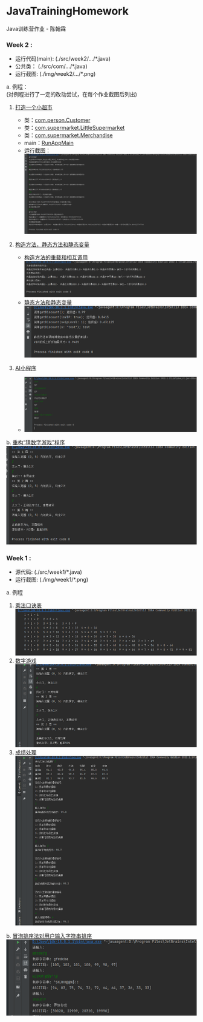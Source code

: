 # JavaTrainingHomework
Java训练营作业 - 陈翰霖

### Week 2 :

- 运行代码(main): (./src/week2/.../*.java)
- 公共类： (./src/com/.../*.java)
- 运行截图: (./img/week2/.../*.png)

a. 例程：<br>
(对例程进行了一定的改动尝试，在每个作业截图后列出)

1. [打造一个小超市](./src/week2/a1)
    - 类：[com.person.Customer](./src/com/person/Customer.java)
    - 类：[com.supermarket.LittleSupermarket](./src/com/supermarket/LittleSupermarket.java)
    - 类：[com.supermarket.Merchandise](./src/com/supermarket/Merchandise.java)
    - main：[RunAppMain](./src/week2/a1/RunAppMain.java)
    - 运行截图：![LittleSupermarket](./img/week2/a1.png)

2. [构造方法，静态方法和静态变量](./src/week2/a2)
   - [构造方法的重载和相互调用](./src/week2/a2/ConstructionMethod.java)
   ![ConstructionMethod](./img/week2/a2-1.png)
   - [静态方法和静态变量](./src/week2/a2/StaticVariableAndMethod.java)
   ![StaticVariableAndMethod](./img/week2/a2-2.png)

3. [AI小程序](./src/week2/a3) 
   - ![AI](./img/week2/a3.png)

b. [重构“猜数字游戏”程序](./src/week2/b)
![RefactorGuessNumber](./img/week2/b.png)

### Week 1 :

- 源代码: (./src/week1/*.java)
- 运行截图: (./img/week1/*.png)

a. 例程
1. [乘法口诀表](./src/week1/MultiTable.java)
![MultiTable](./img/week1/MultiTable.png)
2. [数字游戏](./src/week1/GuessNumber.java)
![GuessNumber](./img/week1/GuessNumber.png)
3. [成绩处理](./src/week1/ScoreArray.java)
![ScoreArray](./img/week1/ScoreArray.png)

b. [冒泡排序法对用户输入字符串排序](./src/week1/BubbleSort.java)
![BubbleSort](./img/week1/BubbleSort.png) 